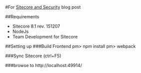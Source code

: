 #For [Sitecore and Security](#) blog post

##Requirements
* Sitecore 8.1 rev. 151207
* NodeJs
* Team Development for Sitecore

##Setting up
###Build Frontend
pm> npm install
pm> webpack

###Sync Sitecore (ctrl+F5)

###browse to http://localhost:49914/